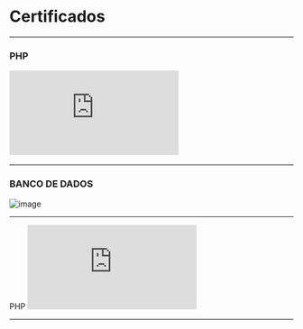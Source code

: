 # Certificados
***
### PHP
![image](https://github.com/Guilherme-Lucas7/Certificados/blob/11ce1ba0206d3df0e5f1a48a2bd9febbf2e7cc4e/Cerfificado%20Html.%20PHP.pdf)
***
### BANCO DE DADOS 
![image]([https://github.com/user-attachments/assets/2a417dba-267f-42ef-84c6-c3b76f2cd492](https://github.com/Guilherme-Lucas7/Certificados/blob/11ce1ba0206d3df0e5f1a48a2bd9febbf2e7cc4e/Certificado%20Banco%20de%20Dados.pdf))
***
PHP
![image](https://github.com/Guilherme-Lucas7/Certificados/blob/11ce1ba0206d3df0e5f1a48a2bd9febbf2e7cc4e/Certificado%20PHP.pdf)
***
